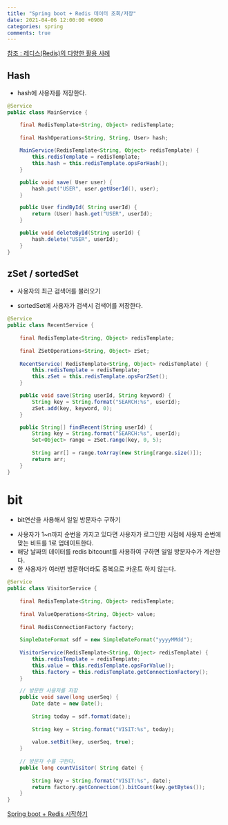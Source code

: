 ```yaml
---
title: "Spring boot + Redis 데이터 조회/저장"
date: 2021-04-06 12:00:00 +0900
categories: spring
comments: true
---
```



[참조 : 레디스(Redis)의 다양한 활용 사례](https://happyer16.tistory.com/entry/%EB%A0%88%EB%94%94%EC%8A%A4Redis%EC%9D%98-%EB%8B%A4%EC%96%91%ED%95%9C-%ED%99%9C%EC%9A%A9-%EC%82%AC%EB%A1%80)

## Hash
* hash에 사용자를 저장한다.

```java
@Service
public class MainService {

	final RedisTemplate<String, Object> redisTemplate;
	
	final HashOperations<String, String, User> hash;
	
	MainService(RedisTemplate<String, Object> redisTemplate) {
		this.redisTemplate = redisTemplate;
		this.hash = this.redisTemplate.opsForHash();
	}

	public void save( User user) {
		hash.put("USER", user.getUserId(), user);
	}

	public User findById( String userId) {
		return (User) hash.get("USER", userId);
	}

	public void deleteById(String userId) {
		hash.delete("USER", userId);
	}
}
```

## zSet / sortedSet
* 사용자의 최근 검색어를 불러오기
 - sortedSet에 사용자가 검색시 검색어를 저장한다.

```java
@Service
public class RecentService {
	
	final RedisTemplate<String, Object> redisTemplate;
	
	final ZSetOperations<String, Object> zSet;
	
	RecentService( RedisTemplate<String, Object> redisTemplate) {
		this.redisTemplate = redisTemplate;
		this.zSet = this.redisTemplate.opsForZSet();
	}

	public void save(String userId, String keyword) {
		String key = String.format("SEARCH:%s", userId);
		zSet.add(key, keyword, 0);
	}

	public String[] findRecent(String userId) {
		String key = String.format("SEARCH:%s", userId);
		Set<Object> range = zSet.range(key, 0, 5);
		
		String arr[] = range.toArray(new String[range.size()]);
		return arr;
	}
}
```

# bit
* bit연산을 사용해서 일일 방문자수 구하기
 - 사용자가 1~n까지 순번을 가지고 있다면 사용자가 로그인한 시점에 사용자 순번에 맞는 비트를 1로 업데이트한다.
 - 해당 날짜의 데이터를 redis bitcount를 사용하여 구하면 일일 방문자수가 계산한다.
 - 한 사용자가 여러번 방문하더라도 중복으로 카운트 하지 않는다.

```java
@Service
public class VisitorService {
	
	final RedisTemplate<String, Object> redisTemplate;
	
	final ValueOperations<String, Object> value;
	
	final RedisConnectionFactory factory;
	
	SimpleDateFormat sdf = new SimpleDateFormat("yyyyMMdd");
	
	VisitorService(RedisTemplate<String, Object> redisTemplate) {
		this.redisTemplate = redisTemplate;
		this.value = this.redisTemplate.opsForValue();
		this.factory = this.redisTemplate.getConnectionFactory();
	}

	// 방문한 사용자를 저장
	public void save(long userSeq) {
		Date date = new Date();
		
		String today = sdf.format(date);
		
		String key = String.format("VISIT:%s", today);
		
		value.setBit(key, userSeq, true);
	}
	
	// 방문자 수를 구한다.
	public long countVisitor( String date) {
		
		String key = String.format("VISIT:%s", date);
		return factory.getConnection().bitCount(key.getBytes());
	}
}
```


<a id="prev" class="btn" href="/spring/spring-redis/">Spring boot + Redis 시작하기</a>
